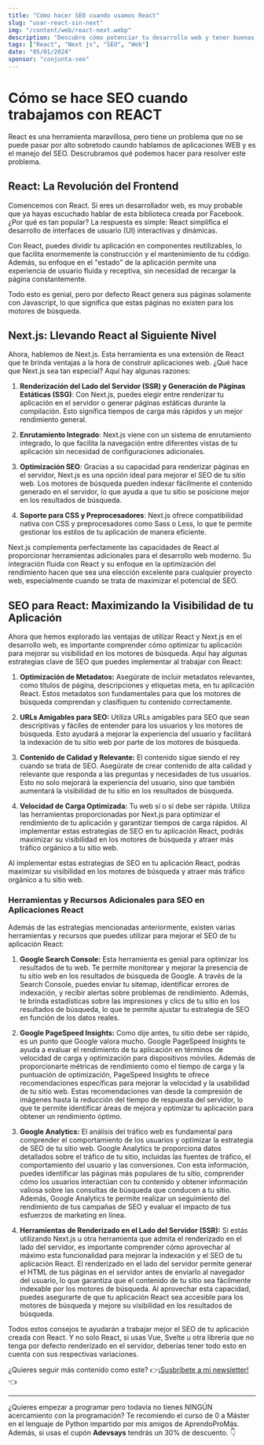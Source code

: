 ```yaml
---
title: "Cómo hacer SEO cuando usamos React"
slug: "usar-react-sin-next"
img: "/content/web/react-next.webp"
description: "Descubre cómo potenciar tu desarrollo web y tener buenas prácticas SEO al trabajar con React"
tags: ["React", "Next js", "SEO", "Web"]
date: "05/01/2024"
sponsor: "conjunta-seo"
---
```


# Cómo se hace SEO cuando trabajamos con REACT

React es una herramienta maravillosa, pero tiene un problema que no se puede pasar por alto sobretodo caundo hablamos de aplicaciones WEB y es el manejo del SEO. 
Descrubramos qué podemos hacer para resolver este problema.

## React: La Revolución del Frontend

Comencemos con React. Si eres un desarrollador web, es muy probable que ya hayas escuchado hablar de esta biblioteca creada por Facebook. ¿Por qué es tan popular? La respuesta es simple: React simplifica el desarrollo de interfaces de usuario (UI) interactivas y dinámicas.

Con React, puedes dividir tu aplicación en componentes reutilizables, lo que facilita enormemente la construcción y el mantenimiento de tu código. Además, su enfoque en el "estado" de la aplicación permite una experiencia de usuario fluida y receptiva, sin necesidad de recargar la página constantemente.

Todo esto es genial, pero por defecto React genera sus páginas solamente con Javascript, lo que significa que estas páginas no existen para los motores de búsqueda.

## Next.js: Llevando React al Siguiente Nivel

Ahora, hablemos de Next.js. Esta herramienta es una extensión de React que te brinda  ventajas a la hora de construir aplicaciones web. ¿Qué hace que Next.js sea tan especial? Aquí hay algunas razones:

1. **Renderización del Lado del Servidor (SSR) y Generación de Páginas Estáticas (SSG)**: Con Next.js, puedes elegir entre renderizar tu aplicación en el servidor o generar páginas estáticas durante la compilación. Esto significa tiempos de carga más rápidos y un mejor rendimiento general.

2. **Enrutamiento Integrado**: Next.js viene con un sistema de enrutamiento integrado, lo que facilita la navegación entre diferentes vistas de tu aplicación sin necesidad de configuraciones adicionales.

3. **Optimización SEO**: Gracias a su capacidad para renderizar páginas en el servidor, Next.js es una opción ideal para mejorar el SEO de tu sitio web. Los motores de búsqueda pueden indexar fácilmente el contenido generado en el servidor, lo que ayuda a que tu sitio se posicione mejor en los resultados de búsqueda.

4. **Soporte para CSS y Preprocesadores**: Next.js ofrece compatibilidad nativa con CSS y preprocesadores como Sass o Less, lo que te permite gestionar los estilos de tu aplicación de manera eficiente.

Next.js complementa perfectamente las capacidades de React al proporcionar herramientas adicionales para el desarrollo web moderno. Su integración fluida con React y su enfoque en la optimización del rendimiento hacen que sea una elección excelente para cualquier proyecto web, especialmente cuando se trata de maximizar el potencial de SEO.

## SEO para React: Maximizando la Visibilidad de tu Aplicación

Ahora que hemos explorado las ventajas de utilizar React y Next.js en el desarrollo web, es importante comprender cómo optimizar tu aplicación para mejorar su visibilidad en los motores de búsqueda. Aquí hay algunas estrategias clave de SEO que puedes implementar al trabajar con React:

1. **Optimización de Metadatos:** Asegúrate de incluir metadatos relevantes, como títulos de página, descripciones y etiquetas meta, en tu aplicación React. Estos metadatos son fundamentales para que los motores de búsqueda comprendan y clasifiquen tu contenido correctamente.
   
2. **URLs Amigables para SEO:** Utiliza URLs amigables para SEO que sean descriptivas y fáciles de entender para los usuarios y los motores de búsqueda. Esto ayudará a mejorar la experiencia del usuario y facilitará la indexación de tu sitio web por parte de los motores de búsqueda.
   
3. **Contenido de Calidad y Relevante:** El contenido sigue siendo el rey cuando se trata de SEO. Asegúrate de crear contenido de alta calidad y relevante que responda a las preguntas y necesidades de tus usuarios. Esto no solo mejorará la experiencia del usuario, sino que también aumentará la visibilidad de tu sitio en los resultados de búsqueda.
   
4. **Velocidad de Carga Optimizada:** Tu web sí o sí debe ser rápida. Utiliza las herramientas proporcionadas por Next.js para optimizar el rendimiento de tu aplicación y garantizar tiempos de carga rápidos.
Al implementar estas estrategias de SEO en tu aplicación React, podrás maximizar su visibilidad en los motores de búsqueda y atraer más tráfico orgánico a tu sitio web.

Al implementar estas estrategias de SEO en tu aplicación React, podrás maximizar su visibilidad en los motores de búsqueda y atraer más tráfico orgánico a tu sitio web.


### Herramientas y Recursos Adicionales para SEO en Aplicaciones React

Además de las estrategias mencionadas anteriormente, existen varias herramientas y recursos que puedes utilizar para mejorar el SEO de tu aplicación React:

1. **Google Search Console:** Esta herramienta es genial para optimizar los resultados de tu web. Te permite monitorear y mejorar la presencia de tu sitio web en los resultados de búsqueda de Google. A través de la Search Console, puedes enviar tu sitemap, identificar errores de indexación, y recibir alertas sobre problemas de rendimiento. Además, te brinda estadísticas sobre las impresiones y clics de tu sitio en los resultados de búsqueda, lo que te permite ajustar tu estrategia de SEO en función de los datos reales.
   
2. **Google PageSpeed Insights:** Como dije antes, tu sitio debe ser rápido, es un punto que Google valora mucho. Google PageSpeed Insights te ayuda a evaluar el rendimiento de tu aplicación en términos de velocidad de carga y optimización para dispositivos móviles. Además de proporcionarte métricas de rendimiento como el tiempo de carga y la puntuación de optimización, PageSpeed Insights te ofrece recomendaciones específicas para mejorar la velocidad y la usabilidad de tu sitio web. Estas recomendaciones van desde la compresión de imágenes hasta la reducción del tiempo de respuesta del servidor, lo que te permite identificar áreas de mejora y optimizar tu aplicación para obtener un rendimiento óptimo.
   
3. **Google Analytics:** El análisis del tráfico web es fundamental para comprender el comportamiento de los usuarios y optimizar la estrategia de SEO de tu sitio web. Google Analytics te proporciona datos detallados sobre el tráfico de tu sitio, incluidas las fuentes de tráfico, el comportamiento del usuario y las conversiones. Con esta información, puedes identificar las páginas más populares de tu sitio, comprender cómo los usuarios interactúan con tu contenido y obtener información valiosa sobre las consultas de búsqueda que conducen a tu sitio. Además, Google Analytics te permite realizar un seguimiento del rendimiento de tus campañas de SEO y evaluar el impacto de tus esfuerzos de marketing en línea.
   
4. **Herramientas de Renderizado en el Lado del Servidor (SSR):** Si estás utilizando Next.js u otra herramienta que admita el renderizado en el lado del servidor, es importante comprender cómo aprovechar al máximo esta funcionalidad para mejorar la indexación y el SEO de tu aplicación React. El renderizado en el lado del servidor permite generar el HTML de tus páginas en el servidor antes de enviarlo al navegador del usuario, lo que garantiza que el contenido de tu sitio sea fácilmente indexable por los motores de búsqueda. Al aprovechar esta capacidad, puedes asegurarte de que tu aplicación React sea accesible para los motores de búsqueda y mejore su visibilidad en los resultados de búsqueda.

Todos estos consejos te ayudarán a trabajar mejor el SEO de tu aplicación creada con React. Y no solo React, si usas Vue, Svelte u otra librería que no tenga por defecto renderizado en el servidor, deberías tener todo esto en cuenta con sus respectivas variaciones.

¿Quieres seguir más contenido como este?  👉[¡Susbríbete a mi newsletter!](/newsletter)👈

<hr/>

¿Quieres empezar a programar pero todavía no tienes NINGÚN acercamiento con la programación?
Te recomiendo el curso de 0 a Máster en el lenguaje de Python impartido por mis amigos de AprendoProMás. Además, si usas el cupón **Adevsays** tendrás un 30% de descuento. 👇